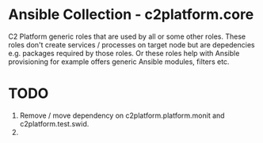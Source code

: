 # Ansible Collection - c2platform.core

C2 Platform generic roles that are used by all or some other roles. These roles don't create services / processes on target node but are depedencies e.g. packages required by those roles. Or these roles help with Ansible provisioning for example offers generic Ansible modules, filters etc. 

# TODO

1. Remove / move dependency on c2platform.platform.monit and c2platform.test.swid.
2. 

